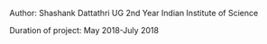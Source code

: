 Author:
Shashank Dattathri
UG 2nd Year
Indian Institute of Science

Duration of project: May 2018-July 2018
